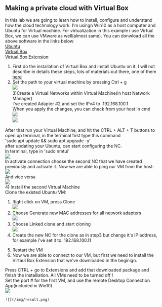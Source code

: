 ## Making a private cloud with Virtual Box  
In this lab we are going to learn how to install, configure and understand how the cloud technology work. I'm usingn Win10 as a host computer and Ubuntu for Virtual machine. For virtualization in this example i use Virtual Box, we can use VMware as well(almost same). You can donwload all the above software in the links below:   
[Ubuntu](https://ubuntu.com/download/desktop)  
[Virtual Box](https://www.virtualbox.org/wiki/Downloads)  
[Virtual Box Extension](https://download.virtualbox.org/virtualbox/ ) 
1) First do the installation of Virtual Box and install Ubuntu on it. I will not describe in details these steps, lots of materials out there, one of them [here](https://www.lifewire.com/run-ubuntu-within-windows-virtualbox-2202098)  
2) Set the path to your virtual machine by pressing Ctrl + g  
![](/img/General.png)  
3)Create a Virtual Networks within Virtual Machine(In host Network Manager)    
I've created Adapter #2 and set the IPv4 to :192.168.100.1  
When you apply the changes, you can check from your host in cmd    
  ![](/img/NC.png)  
  ![](/img/ipconfig.png)  
  
After that run your Virtual Machine, and hit the CTRL + ALT + T buttons to open up terminal, in the terminal first type this command    
'sudo apt update && sudo apt upgrade -y'  
after updating your Ubuntu, can start configuring the NC.   
In terminal, type in 'sudo nmtui'  
![](/img/nmtui.png)   
In activate connection choose the second NC that we have created previously and activate it. Now we are able to ping our VM from the host:    
  ![](/img/ping_vm.png)  
  And vice versa  
  ![](/img/ping_host.png)  
  4) Install the second Virtual Machine  
  Clone the existed Ubuntu VM:  
  1. Right click on VM, press Clone  
  ![](/img/clone.png)  
  2. Choose Generate new MAC addresses for all network adapters  
  ![](/img/clone_2.png)  
  3. Choose Linked clone and start cloning  
  ![](/img/clone_1.png)   
  4. Create the new NC for the clone as in step3 but change it's IP address, for example i've set it to: 192.168.100.11  
  5) Restart the VM  
  6) Now we are able to connect to our VM, but first we need to install the Virtaul Box Extension that we've downloaded in the beginign.  
  
  Press CTRL + go to Extensions and add that downloaded package and finish the installiation. All VMs need to be turned off !  
  Set the port # for the first VM, and use the remote Desktop Connection App(included in Win10)   
  ![](/img/ports.png)  
    
    ![](/img/result.png)
  
  
  

